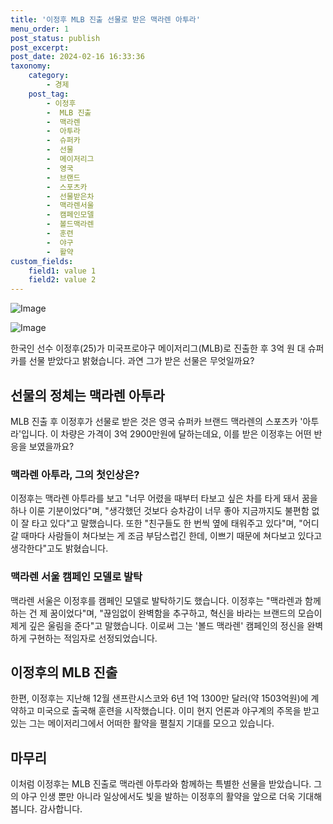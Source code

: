 ```yaml
---
title: '이정후 MLB 진출 선물로 받은 맥라렌 아투라'
menu_order: 1
post_status: publish
post_excerpt: 
post_date: 2024-02-16 16:33:36
taxonomy:
    category:
        - 경제
    post_tag:
        - 이정후
        -  MLB 진출
        -  맥라렌
        -  아투라
        -  슈퍼카
        -  선물
        -  메이저리그
        -  영국
        -  브랜드
        -  스포츠카
        -  선물받은차
        -  맥라렌서울
        -  캠페인모델
        -  볼드맥라렌
        -  훈련
        -  야구
        -  활약
custom_fields:
    field1: value 1
    field2: value 2
---
```


![Image](https://imgnews.pstatic.net/image/023/2024/02/10/0003816060_001_20240210194201064.jpg?type=w647)

![Image](https://imgnews.pstatic.net/image/023/2024/02/10/0003816060_002_20240210194201106.jpg?type=w647)

한국인 선수 이정후(25)가 미국프로야구 메이저리그(MLB)로 진출한 후 3억 원 대 슈퍼카를 선물 받았다고 밝혔습니다. 과연 그가 받은 선물은 무엇일까요?
## 선물의 정체는 맥라렌 아투라
MLB 진출 후 이정후가 선물로 받은 것은 영국 슈퍼카 브랜드 맥라렌의 스포츠카 '아투라'입니다. 이 차량은 가격이 3억 2900만원에 달하는데요, 이를 받은 이정후는 어떤 반응을 보였을까요?
### 맥라렌 아투라, 그의 첫인상은?
이정후는 맥라렌 아투라를 보고 "너무 어렸을 때부터 타보고 싶은 차를 타게 돼서 꿈을 하나 이룬 기분이었다"며, "생각했던 것보다 승차감이 너무 좋아 지금까지도 불편함 없이 잘 타고 있다"고 말했습니다. 또한 "친구들도 한 번씩 옆에 태워주고 있다"며, "어디 갈 때마다 사람들이 쳐다보는 게 조금 부담스럽긴 한데, 이쁘기 때문에 쳐다보고 있다고 생각한다"고도 밝혔습니다.
### 맥라렌 서울 캠페인 모델로 발탁
맥라렌 서울은 이정후를 캠페인 모델로 발탁하기도 했습니다. 이정후는 "맥라렌과 함께하는 건 제 꿈이었다"며, "끊임없이 완벽함을 추구하고, 혁신을 바라는 브랜드의 모습이 제게 깊은 울림을 준다"고 말했습니다. 이로써 그는 '볼드 맥라렌' 캠페인의 정신을 완벽하게 구현하는 적임자로 선정되었습니다.
## 이정후의 MLB 진출
한편, 이정후는 지난해 12월 샌프란시스코와 6년 1억 1300만 달러(약 1503억원)에 계약하고 미국으로 출국해 훈련을 시작했습니다. 이미 현지 언론과 야구계의 주목을 받고 있는 그는 메이저리그에서 어떠한 활약을 펼칠지 기대를 모으고 있습니다.
## 마무리
이처럼 이정후는 MLB 진출로 맥라렌 아투라와 함께하는 특별한 선물을 받았습니다. 그의 야구 인생 뿐만 아니라 일상에서도 빛을 발하는 이정후의 활약을 앞으로 더욱 기대해봅니다. 감사합니다.

